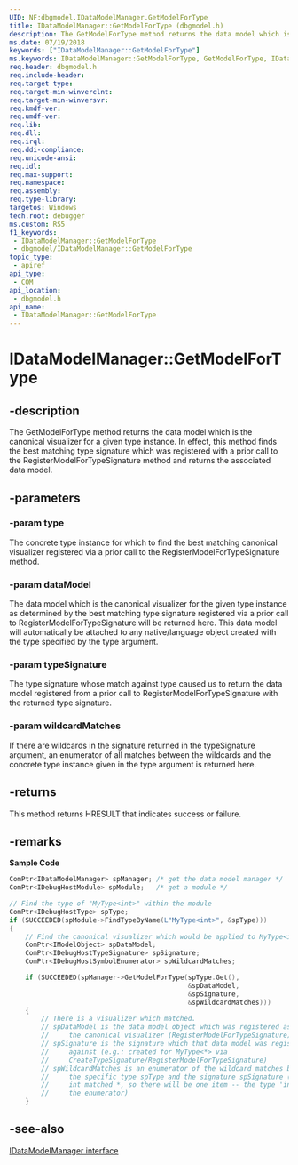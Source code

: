 ```yaml
---
UID: NF:dbgmodel.IDataModelManager.GetModelForType
title: IDataModelManager::GetModelForType (dbgmodel.h)
description: The GetModelForType method returns the data model which is the canonical visualizer for a given type instance.
ms.date: 07/19/2018
keywords: ["IDataModelManager::GetModelForType"]
ms.keywords: IDataModelManager::GetModelForType, GetModelForType, IDataModelManager.GetModelForType, IDataModelManager::GetModelForType, IDataModelManager.GetModelForType
req.header: dbgmodel.h
req.include-header: 
req.target-type: 
req.target-min-winverclnt: 
req.target-min-winversvr: 
req.kmdf-ver: 
req.umdf-ver: 
req.lib: 
req.dll: 
req.irql: 
req.ddi-compliance: 
req.unicode-ansi: 
req.idl: 
req.max-support: 
req.namespace: 
req.assembly: 
req.type-library: 
targetos: Windows
tech.root: debugger
ms.custom: RS5
f1_keywords:
 - IDataModelManager::GetModelForType
 - dbgmodel/IDataModelManager::GetModelForType
topic_type:
 - apiref
api_type:
 - COM
api_location:
 - dbgmodel.h
api_name:
 - IDataModelManager::GetModelForType
---
```


# IDataModelManager::GetModelForType


## -description

The GetModelForType method returns the data model which is the canonical visualizer for a given type instance. In effect, this method finds the best matching type signature which was registered with a prior call to the RegisterModelForTypeSignature method and returns the associated data model.

## -parameters

### -param type

The concrete type instance for which to find the best matching canonical visualizer registered via a prior call to the RegisterModelForTypeSignature method.

### -param dataModel

The data model which is the canonical visualizer for the given type instance as determined by the best matching type signature registered via a prior call to RegisterModelForTypeSignature will be returned here. This data model will automatically be attached to any native/language object created with the type specified by the type argument.

### -param typeSignature

The type signature whose match against type caused us to return the data model registered from a prior call to RegisterModelForTypeSignature with the returned type signature.

### -param wildcardMatches

If there are wildcards in the signature returned in the typeSignature argument, an enumerator of all matches between the wildcards and the concrete type instance given in the type argument is returned here.

## -returns

This method returns HRESULT that indicates success or failure.

## -remarks

**Sample Code**

```cpp
ComPtr<IDataModelManager> spManager; /* get the data model manager */
ComPtr<IDebugHostModule> spModule;   /* get a module */

// Find the type of "MyType<int>" within the module
ComPtr<IDebugHostType> spType;
if (SUCCEEDED(spModule->FindTypeByName(L"MyType<int>", &spType)))
{
    // Find the canonical visualizer which would be applied to MyType<int>
    ComPtr<IModelObject> spDataModel;
    ComPtr<IDebugHostTypeSignature> spSignature;
    ComPtr<IDebugHostSymbolEnumerator> spWildcardMatches;

    if (SUCCEEDED(spManager->GetModelForType(spType.Get(), 
                                             &spDataModel, 
                                             &spSignature, 
                                             &spWildcardMatches)))
    {
        // There is a visualizer which matched.
        // spDataModel is the data model object which was registered as 
        //     the canonical visualizer (RegisterModelForTypeSignature)
        // spSignature is the signature which that data model was registered 
        //     against (e.g.: created for MyType<*> via
        //     CreateTypeSignature/RegisterModelForTypeSignature)
        // spWildcardMatches is an enumerator of the wildcard matches between 
        //     the specific type spType and the signature spSignature (here 
        //     int matched *, so there will be one item -- the type 'int' in
        //     the enumerator)
    }
```

## -see-also

[IDataModelManager interface](nn-dbgmodel-idatamodelmanager.md)

